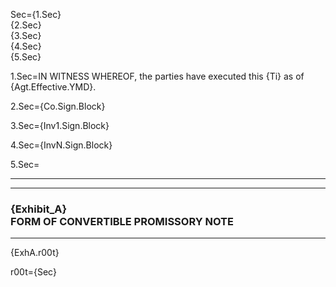 Sec={1.Sec}<br>{2.Sec}<br>{3.Sec}<br>{4.Sec}<br>{5.Sec}

1.Sec=IN WITNESS WHEREOF, the parties have executed this {Ti} as of {Agt.Effective.YMD}.

2.Sec={Co.Sign.Block}

3.Sec={Inv1.Sign.Block}

4.Sec={InvN.Sign.Block}

5.Sec=<hr><hr><h3>{Exhibit_A}<br>FORM OF CONVERTIBLE PROMISSORY NOTE</h3><hr>{ExhA.r00t}

r00t={Sec}